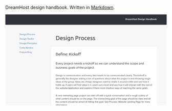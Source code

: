 DreamHost design handbook. Written in [Markdown](https://github.com/adam-p/markdown-here/wiki/Markdown-Cheatsheet#images).

![Screenshot](/screenshot.png?raw=true)
